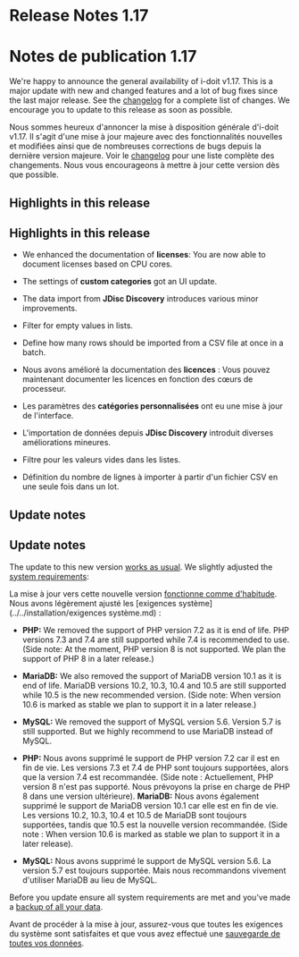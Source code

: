 <!-- TRANSLATED by md-translate -->
# Release Notes 1.17

# Notes de publication 1.17

We're happy to announce the general availability of i-doit v1.17. This is a major update with new and changed features and a lot of bug fixes since the last major release. See the [changelog](../changelogs/changelog-1.17.x/changelog-1.17.md) for a complete list of changes. We encourage you to update to this release as soon as possible.

Nous sommes heureux d'annoncer la mise à disposition générale d'i-doit v1.17. Il s'agit d'une mise à jour majeure avec des fonctionnalités nouvelles et modifiées ainsi que de nombreuses corrections de bugs depuis la dernière version majeure. Voir le [changelog](../changelogs/changelog-1.17.x/changelog-1.17.md) pour une liste complète des changements. Nous vous encourageons à mettre à jour cette version dès que possible.

## Highlights in this release

## Highlights in this release

* We enhanced the documentation of **licenses**: You are now able to document licenses based on CPU cores.
* The settings of **custom categories** got an UI update.
* The data import from **JDisc Discovery** introduces various minor improvements.
* Filter for empty values in lists.
* Define how many rows should be imported from a CSV file at once in a batch.

* Nous avons amélioré la documentation des **licences** : Vous pouvez maintenant documenter les licences en fonction des cœurs de processeur.
* Les paramètres des **catégories personnalisées** ont eu une mise à jour de l'interface.
* L'importation de données depuis **JDisc Discovery** introduit diverses améliorations mineures.
* Filtre pour les valeurs vides dans les listes.
* Définition du nombre de lignes à importer à partir d'un fichier CSV en une seule fois dans un lot.

## Update notes

## Update notes

The update to this new version [works as usual](../../wartung-und-betrieb/update-einspielen.md). We slightly adjusted the [system requirements](../../installation/systemvoraussetzungen.md):

La mise à jour vers cette nouvelle version [fonctionne comme d'habitude](../../maintenance-et-exploitation/application-des-mises-à-jour.md). Nous avons légèrement ajusté les [exigences système](../../installation/exigences système.md) :

* **PHP:** We removed the support of PHP version 7.2 as it is end of life. PHP versions 7.3 and 7.4 are still supported while 7.4 is recommended to use. (Side note: At the moment, PHP version 8 is not supported. We plan the support of PHP 8 in a later release.)
* **MariaDB:** We also removed the support of MariaDB version 10.1 as it is end of life. MariaDB versions 10.2, 10.3, 10.4 and 10.5 are still supported while 10.5 is the new recommended version. (Side note: When version 10.6 is marked as stable we plan to support it in a later release.)
* **MySQL:** We removed the support of MySQL version 5.6. Version 5.7 is still supported. But we highly recommend to use MariaDB instead of MySQL.

* **PHP:** Nous avons supprimé le support de PHP version 7.2 car il est en fin de vie. Les versions 7.3 et 7.4 de PHP sont toujours supportées, alors que la version 7.4 est recommandée. (Side note : Actuellement, PHP version 8 n'est pas supporté. Nous prévoyons la prise en charge de PHP 8 dans une version ultérieure).
**MariaDB:** Nous avons également supprimé le support de MariaDB version 10.1 car elle est en fin de vie. Les versions 10.2, 10.3, 10.4 et 10.5 de MariaDB sont toujours supportées, tandis que 10.5 est la nouvelle version recommandée. (Side note : When version 10.6 is marked as stable we plan to support it in a later release).
* **MySQL:** Nous avons supprimé le support de MySQL version 5.6. La version 5.7 est toujours supportée. Mais nous recommandons vivement d'utiliser MariaDB au lieu de MySQL.

Before you update ensure all system requirements are met and you've made a [backup of all your data](../../wartung-und-betrieb/daten-sichern-und-wiederherstellen/index.md).

Avant de procéder à la mise à jour, assurez-vous que toutes les exigences du système sont satisfaites et que vous avez effectué une [sauvegarde de toutes vos données](../../maintenance-et-exploitation/sauvegarde-et-restauration-de-données/index.md).